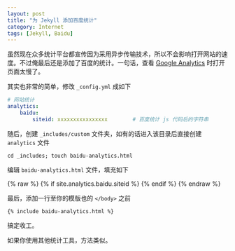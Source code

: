 ```yaml
---
layout: post
title: "为 Jekyll 添加百度统计"
category: Internet
tags: [Jekyll, Baidu]
---
```


虽然现在众多统计平台都宣传因为采用异步传输技术，所以不会影响打开网站的速度。不过俺最后还是添加了百度的统计。一句话，查看 [Google Analytics](https://www.google.com/analytics/settings/) 时打开页面太慢了。

其实也非常的简单，修改 `_config.yml` 成如下

```yaml
# 网站统计
analytics:
    baidu:
        siteid: xxxxxxxxxxxxxxxx        # 百度统计 js 代码后的字符串
```

<!-- more -->

随后，创建 `_includes/custom` 文件夹，如有的话进入该目录后直接创建 `analytics` 文件

    cd _includes; touch baidu-analytics.html

编辑 `baidu-analytics.html` 文件，填充如下

{% raw %}
    {% if site.analytics.baidu.siteid %}
    <script>
      var _hmt = _hmt || [];
      (function() {
        var hm = document.createElement("script");
        hm.src = "//hm.baidu.com/hm.js?{{ site.analytics.baidu.siteid }}";
        var s = document.getElementsByTagName("script")[0];
        s.parentNode.insertBefore(hm, s);
      })();
    </script>
    {% endif %}
{% endraw %}

最后，添加一行至你的模版也的 `</body>` 之前

    {% include baidu-analytics.html %}

搞定收工。

如果你使用其他统计工具，方法类似。
